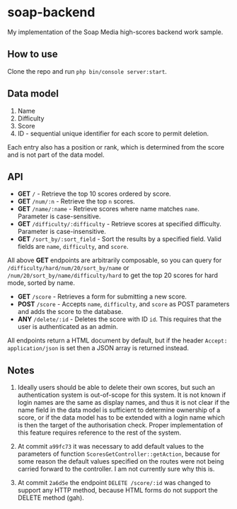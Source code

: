 soap-backend
============

My implementation of the Soap Media high-scores backend work sample.


## How to use

Clone the repo and run `php bin/console server:start`.


## Data model

1. Name
2. Difficulty
3. Score
4. ID - sequential unique identifier for each score to permit deletion.

Each entry also has a position or rank, which is determined from the score and 
is not part of the data model.


## API

* **GET** `/` - Retrieve the top 10 scores ordered by score.
* **GET** `/num/:n` - Retrieve the top `n` scores.
* **GET** `/name/:name` - Retrieve scores where name matches `name`. Parameter 
  is case-sensitive.
* **GET** `/difficulty/:difficulty` - Retrieve scores at specified difficulty.
  Parameter is case-insensitive.
* **GET** `/sort_by/:sort_field` - Sort the results by a specified field. Valid 
  fields are `name`, `difficulty`, and `score`.

All above **GET** endpoints are arbitrarily composable, so you can query for
`/difficulty/hard/num/20/sort_by/name`
or
`/num/20/sort_by/name/difficulty/hard`
to get the top 20 scores for hard mode, sorted by name.

* **GET** `/score` - Retrieves a form for submitting a new score.
* **POST** `/score` - Accepts `name`, `difficulty`, and `score` as POST 
  parameters and adds the score to the database.
* **ANY** `/delete/:id` - Deletes the score with ID `id`. This requires that 
  the user is authenticated as an admin.

All endpoints return a HTML document by default, but if the header
`Accept: application/json`
is set then a JSON array is returned instead.


## Notes

1. Ideally users should be able to delete their own scores, but such an 
   authentication system is out-of-scope for this system. It is not known if 
   login names are the same as display names, and thus it is not clear if the 
   name field in the data model is sufficient to determine ownership of a 
   score, or if the data model has to be extended with a login name which is 
   then the target of the authorisation check. Proper implementation of this 
   feature requires reference to the rest of the system.

2. At commit `a99fc73` it was necessary to add default values to the parameters
   of function `ScoresGetController::getAction`, because for some reason the 
   default values specified on the routes were not being carried forward to the 
   controller. I am not currently sure why this is.

3. At commit `2a6d5e` the endpoint `DELETE /score/:id` was changed to support 
   any HTTP method, because HTML forms do not support the DELETE method (gah).

